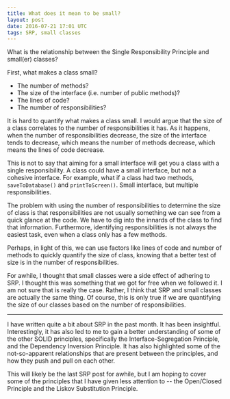 ```yaml
---
title: What does it mean to be small?
layout: post
date: 2016-07-21 17:01 UTC
tags: SRP, small classes
---
```



What is the relationship between the Single Responsibility Principle and small(er) classes?

First, what makes a class small?

* The number of methods?
* The size of the interface (i.e. number of public methods)?
* The lines of code?
* The number of responsibilities?

It is hard to quantify what makes a class small. I would argue that the size of a class correlates to the number of responsibilities it has. As it happens, when the number of responsibilities decrease, the size of the interface tends to decrease, which means the number of methods decrease, which means the lines of code decrease.

This is not to say that aiming for a small interface will get you a class with a single responsibility. A class could have a small interface, but not a cohesive interface. For example, what if a class had two methods, `saveToDatabase()` and `printToScreen()`. Small interface, but multiple responsibilities.

The problem with using the number of responsibilities to determine the size of class is that responsibilities are not usually something we can see from a quick glance at the code. We have to dig into the innards of the class to find that information. Furthermore, identifying responsibilities is not always the easiest task, even when a class only has a few methods.

Perhaps, in light of this, we can use factors like lines of code and number of methods to quickly quantify the size of class, knowing that a better test of size is in the number of responsibilities.

For awhile, I thought that small classes were a side effect of adhering to SRP. I thought this was something that we got for free when we followed it. I am not sure that is really the case. Rather, I think that SRP and small classes are actually the same thing. Of course, this is only true if we are quantifying the size of our classes based on the number of responsibilities.

---

I have written quite a bit about SRP in the past month. It has been insightful. Interestingly, it has also led to me to gain a better understanding of some of the other SOLID principles, specifically the Interface-Segregation Principle, and the Dependency Inversion Principle. It has also highlighted some of the not-so-apparent relationships that are present between the principles, and how they push and pull on each other.

This will likely be the last SRP post for awhile, but I am hoping to cover some of the principles that I have given less attention to -- the Open/Closed Principle and the Liskov Substitution Principle.
